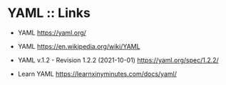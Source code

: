 # YAML :: Links

* YAML
https://yaml.org/

* YAML
https://en.wikipedia.org/wiki/YAML

* YAML v.1.2 - Revision 1.2.2 (2021-10-01)
https://yaml.org/spec/1.2.2/

* Learn YAML
https://learnxinyminutes.com/docs/yaml/
